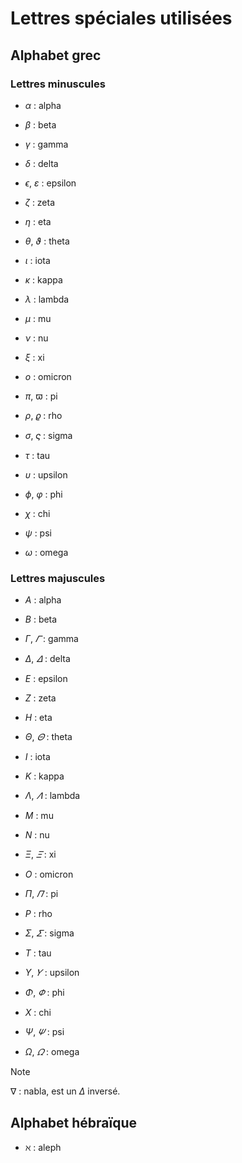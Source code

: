# Lettres spéciales utilisées

## Alphabet grec

### Lettres minuscules

- $\alpha$ : alpha

- $\beta$ : beta

- $\gamma$ : gamma

- $\delta$ : delta

- $\epsilon$, $\varepsilon$ : epsilon

- $\zeta$ : zeta

- $\eta$ : eta

- $\theta$, $\vartheta$ : theta

- $\iota$ : iota

- $\kappa$ : kappa

- $\lambda$ : lambda

- $\mu$ : mu

- $\nu$ : nu

- $\xi$ : xi

- $o$ : omicron

- $\pi$, $\varpi$ : pi

- $\rho$, $\varrho$ : rho

- $\sigma$, $\varsigma$ : sigma

- $\tau$ : tau

- $\upsilon$ : upsilon

- $\phi$, $\varphi$ : phi

- $\chi$ : chi

- $\psi$ : psi

- $\omega$ : omega

### Lettres majuscules

- $A$ : alpha

- $B$ : beta

- $\Gamma$, $\varGamma$ : gamma

- $\Delta$, $\varDelta$ : delta

- $E$ : epsilon

- $Z$ : zeta

- $H$ : eta

- $\Theta$, $\varTheta$ : theta

- $I$ : iota

- $K$ : kappa

- $\Lambda$, $\varLambda$ : lambda

- $M$ : mu

- $N$ : nu

- $\Xi$, $\varXi$ : xi

- $O$ : omicron

- $\Pi$, $\varPi$ : pi

- $P$ : rho

- $\Sigma$, $\varSigma$ : sigma

- $T$ : tau

- $\Upsilon$, $\varUpsilon$ : upsilon

- $\Phi$, $\varPhi$ : phi

- $X$ : chi

- $\Psi$, $\varPsi$ : psi

- $\Omega$, $\varOmega$ : omega

> [!NOTE]
> $\nabla$ : nabla, est un $\Delta$ inversé.

## Alphabet hébraïque

- $\aleph$ : aleph
